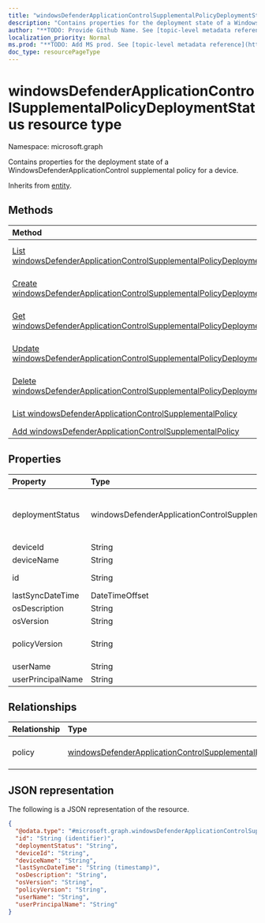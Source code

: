 ```yaml
---
title: "windowsDefenderApplicationControlSupplementalPolicyDeploymentStatus resource type"
description: "Contains properties for the deployment state of a WindowsDefenderApplicationControl supplemental policy for a device."
author: "**TODO: Provide Github Name. See [topic-level metadata reference](https://msgo.azurewebsites.net/add/document/guidelines/metadata.html#topic-level-metadata)**"
localization_priority: Normal
ms.prod: "**TODO: Add MS prod. See [topic-level metadata reference](https://msgo.azurewebsites.net/add/document/guidelines/metadata.html#topic-level-metadata)**"
doc_type: resourcePageType
---
```


# windowsDefenderApplicationControlSupplementalPolicyDeploymentStatus resource type

Namespace: microsoft.graph



Contains properties for the deployment state of a WindowsDefenderApplicationControl supplemental policy for a device.


Inherits from [entity](../resources/entity.md).

## Methods
|Method|Return type|Description|
|:---|:---|:---|
|[List windowsDefenderApplicationControlSupplementalPolicyDeploymentStatus](../api/windowsdefenderapplicationcontrolsupplementalpolicydeploymentstatus-list.md)|[windowsDefenderApplicationControlSupplementalPolicyDeploymentStatus](../resources/windowsdefenderapplicationcontrolsupplementalpolicydeploymentstatus.md) collection|Get a list of the [windowsDefenderApplicationControlSupplementalPolicyDeploymentStatus](../resources/windowsdefenderapplicationcontrolsupplementalpolicydeploymentstatus.md) objects and their properties.|
|[Create windowsDefenderApplicationControlSupplementalPolicyDeploymentStatus](../api/windowsdefenderapplicationcontrolsupplementalpolicydeploymentstatus-create.md)|[windowsDefenderApplicationControlSupplementalPolicyDeploymentStatus](../resources/windowsdefenderapplicationcontrolsupplementalpolicydeploymentstatus.md)|Create a new [windowsDefenderApplicationControlSupplementalPolicyDeploymentStatus](../resources/windowsdefenderapplicationcontrolsupplementalpolicydeploymentstatus.md) object.|
|[Get windowsDefenderApplicationControlSupplementalPolicyDeploymentStatus](../api/windowsdefenderapplicationcontrolsupplementalpolicydeploymentstatus-get.md)|[windowsDefenderApplicationControlSupplementalPolicyDeploymentStatus](../resources/windowsdefenderapplicationcontrolsupplementalpolicydeploymentstatus.md)|Read the properties and relationships of a [windowsDefenderApplicationControlSupplementalPolicyDeploymentStatus](../resources/windowsdefenderapplicationcontrolsupplementalpolicydeploymentstatus.md) object.|
|[Update windowsDefenderApplicationControlSupplementalPolicyDeploymentStatus](../api/windowsdefenderapplicationcontrolsupplementalpolicydeploymentstatus-update.md)|[windowsDefenderApplicationControlSupplementalPolicyDeploymentStatus](../resources/windowsdefenderapplicationcontrolsupplementalpolicydeploymentstatus.md)|Update the properties of a [windowsDefenderApplicationControlSupplementalPolicyDeploymentStatus](../resources/windowsdefenderapplicationcontrolsupplementalpolicydeploymentstatus.md) object.|
|[Delete windowsDefenderApplicationControlSupplementalPolicyDeploymentStatus](../api/windowsdefenderapplicationcontrolsupplementalpolicydeploymentstatus-delete.md)|None|Deletes a [windowsDefenderApplicationControlSupplementalPolicyDeploymentStatus](../resources/windowsdefenderapplicationcontrolsupplementalpolicydeploymentstatus.md) object.|
|[List windowsDefenderApplicationControlSupplementalPolicy](../api/windowsdefenderapplicationcontrolsupplementalpolicydeploymentstatus-list-policy.md)|[windowsDefenderApplicationControlSupplementalPolicy](../resources/windowsdefenderapplicationcontrolsupplementalpolicy.md) collection|Get the windowsDefenderApplicationControlSupplementalPolicy resources from the policy navigation property.|
|[Add windowsDefenderApplicationControlSupplementalPolicy](../api/windowsdefenderapplicationcontrolsupplementalpolicydeploymentstatus-post-policy.md)|[windowsDefenderApplicationControlSupplementalPolicy](../resources/windowsdefenderapplicationcontrolsupplementalpolicy.md)|Add policy by posting to the policy collection.|

## Properties
|Property|Type|Description|
|:---|:---|:---|
|deploymentStatus|windowsDefenderApplicationControlSupplementalPolicyStatuses|The deployment state of the policy. Possible values are: `unknown`, `success`, `tokenError`, `notAuthorizedByToken`, `policyNotFound`.|
|deviceId|String|Device ID.|
|deviceName|String|Device name.|
|id|String|**TODO: Add Description** Inherited from [entity](../resources/entity.md)|
|lastSyncDateTime|DateTimeOffset|Last sync date time.|
|osDescription|String|Windows OS Version Description.|
|osVersion|String|Windows OS Version.|
|policyVersion|String|Human readable version of the WindowsDefenderApplicationControl supplemental policy.|
|userName|String|The name of the user of this device.|
|userPrincipalName|String|User Principal Name.|

## Relationships
|Relationship|Type|Description|
|:---|:---|:---|
|policy|[windowsDefenderApplicationControlSupplementalPolicy](../resources/windowsdefenderapplicationcontrolsupplementalpolicy.md)|The navigation link to the WindowsDefenderApplicationControl supplemental policy.|

## JSON representation
The following is a JSON representation of the resource.
<!-- {
  "blockType": "resource",
  "keyProperty": "id",
  "@odata.type": "microsoft.graph.windowsDefenderApplicationControlSupplementalPolicyDeploymentStatus",
  "baseType": "microsoft.graph.entity",
  "openType": false
}
-->
``` json
{
  "@odata.type": "#microsoft.graph.windowsDefenderApplicationControlSupplementalPolicyDeploymentStatus",
  "id": "String (identifier)",
  "deploymentStatus": "String",
  "deviceId": "String",
  "deviceName": "String",
  "lastSyncDateTime": "String (timestamp)",
  "osDescription": "String",
  "osVersion": "String",
  "policyVersion": "String",
  "userName": "String",
  "userPrincipalName": "String"
}
```


